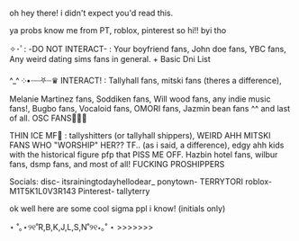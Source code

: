 oh hey there! i didn't expect you'd read this.

ya probs know me from PT, roblox, pinterest so hi!! byi tho

✧･ﾟ: -DO NOT INTERACT- : Your boyfriend fans, John doe fans, YBC fans, Any weird dating sims fans in general. + Basic Dni List

^⁠_⁠^ ༶•┈┈⛧┈♛ INTERACT! : Tallyhall fans, mitski fans (theres a difference), Melanie Martinez fans, Soddiken fans, Will wood fans, any indie music fans!, Bugbo fans, Vocaloid fans, OMORI fans, Jazmin bean fans ^^ and last of all. OSC FANS🥳🥳🥳

THIN ICE MF🤬 : tallyshitters (or tallyhall shippers), WEIRD AHH MITSKI FANS WHO "WORSHIP" HER?? TF.. (as i said, a difference), edgy ahh kids with the historical figure pfp that PISS ME OFF. Hazbin hotel fans, wilbur fans, dsmp fans, and most of all! FUCKING PROSHIPPERS

Socials: disc- itsrainingtodayhellodear_ ponytown- TERRYTORI roblox- M1T5K1L0V3R143 Pinterest- tallyterry

ok well here are some cool sigma ppl i know! (initials only)

⋆ ˚｡⋆୨୧˚R,B,K,J,L,S,N˚୨୧⋆｡˚ ⋆ >>>>>>>
